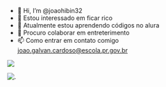 - 👋 Hi, I’m @joaohibin32
- 👀 Estou interessado em ficar rico
- 🌱 Atualmente estou aprendendo códigos no alura 
- 💞️ Procuro colaborar em entreterimento 
- 📫 Como entrar em contato comigo joao.galvan.cardoso@escola.pr.gov.br

<!---
joaohibin32/joaohibin32 is a ✨ special ✨ repository because its `README.md` (this file) appears on your GitHub profile.
You can click the Preview link to take a look at your changes.
--->




![](https://media.tenor.com/d4sPgSJml54AAAAC/opihomm-funny.gif)

![.](https://media.tenor.com/wG29WIu17kYAAAAd/live-to-roblax-roblox.gif)


